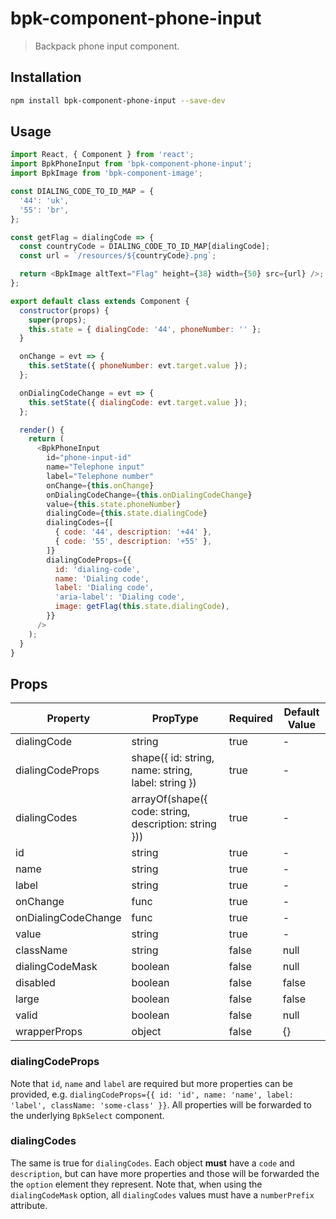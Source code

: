 # bpk-component-phone-input

> Backpack phone input component.

## Installation

```sh
npm install bpk-component-phone-input --save-dev
```

## Usage

```js
import React, { Component } from 'react';
import BpkPhoneInput from 'bpk-component-phone-input';
import BpkImage from 'bpk-component-image';

const DIALING_CODE_TO_ID_MAP = {
  '44': 'uk',
  '55': 'br',
};

const getFlag = dialingCode => {
  const countryCode = DIALING_CODE_TO_ID_MAP[dialingCode];
  const url = `/resources/${countryCode}.png`;

  return <BpkImage altText="Flag" height={38} width={50} src={url} />;
};

export default class extends Component {
  constructor(props) {
    super(props);
    this.state = { dialingCode: '44', phoneNumber: '' };
  }

  onChange = evt => {
    this.setState({ phoneNumber: evt.target.value });
  };

  onDialingCodeChange = evt => {
    this.setState({ dialingCode: evt.target.value });
  };

  render() {
    return (
      <BpkPhoneInput
        id="phone-input-id"
        name="Telephone input"
        label="Telephone number"
        onChange={this.onChange}
        onDialingCodeChange={this.onDialingCodeChange}
        value={this.state.phoneNumber}
        dialingCode={this.state.dialingCode}
        dialingCodes={[
          { code: '44', description: '+44' },
          { code: '55', description: '+55' },
        ]}
        dialingCodeProps={{
          id: 'dialing-code',
          name: 'Dialing code',
          label: 'Dialing code',
          'aria-label': 'Dialing code',
          image: getFlag(this.state.dialingCode),
        }}
      />
    );
  }
}
```

## Props

| Property            | PropType                                              | Required | Default Value |
| ------------------- | ----------------------------------------------------- | -------- | ------------- |
| dialingCode         | string                                                | true     | -             |
| dialingCodeProps    | shape({ id: string, name: string, label: string })    | true     | -             |
| dialingCodes        | arrayOf(shape({ code: string, description: string })) | true     | -             |
| id                  | string                                                | true     | -             |
| name                | string                                                | true     | -             |
| label               | string                                                | true     | -             |
| onChange            | func                                                  | true     | -             |
| onDialingCodeChange | func                                                  | true     | -             |
| value               | string                                                | true     | -             |
| className           | string                                                | false    | null          |
| dialingCodeMask     | boolean                                               | false    | null          |
| disabled            | boolean                                               | false    | false         |
| large               | boolean                                               | false    | false         |
| valid               | boolean                                               | false    | null          |
| wrapperProps        | object                                                | false    | {}            |

### dialingCodeProps

Note that `id`, `name` and `label` are required but more properties can be provided, e.g. `dialingCodeProps={{ id: 'id', name: 'name', label: 'label', className: 'some-class' }}`. All
properties will be forwarded to the underlying `BpkSelect` component.

### dialingCodes

The same is true for `dialingCodes`. Each object **must** have a `code` and `description`, but can have more properties and those
will be forwarded the the `option` element they represent.
Note that, when using the `dialingCodeMask` option, all `dialingCodes` values must have a `numberPrefix` attribute.
